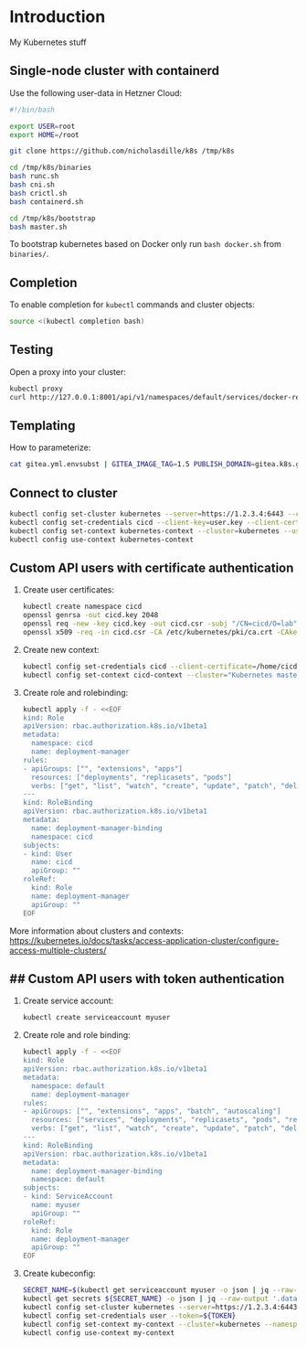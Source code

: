 # Introduction

My Kubernetes stuff

## Single-node cluster with containerd

Use the following user-data in Hetzner Cloud:

```bash
#!/bin/bash

export USER=root
export HOME=/root

git clone https://github.com/nicholasdille/k8s /tmp/k8s

cd /tmp/k8s/binaries
bash runc.sh
bash cni.sh
bash crictl.sh
bash containerd.sh

cd /tmp/k8s/bootstrap
bash master.sh
```

To bootstrap kubernetes based on Docker only run `bash docker.sh` from `binaries/`.

## Completion

To enable completion for `kubectl` commands and cluster objects:

```bash
source <(kubectl completion bash)
```

## Testing

Open a proxy into your cluster:

```bash
kubectl proxy
curl http://127.0.0.1:8001/api/v1/namespaces/default/services/docker-registry-web:web/proxy/home
```

## Templating

How to parameterize:

```bash
cat gitea.yml.envsubst | GITEA_IMAGE_TAG=1.5 PUBLISH_DOMAIN=gitea.k8s.go-nerd.de envsubst
```

## Connect to cluster

```bash
kubectl config set-cluster kubernetes --server=https://1.2.3.4:6443 --certificate-authority=./ca.crt --embed-certs
kubectl config set-credentials cicd --client-key=user.key --client-certificate=user.crt --embed-certs
kubectl config set-context kubernetes-context --cluster=kubernetes --user=cicd --namespace=cicd
kubectl config use-context kubernetes-context
```

## Custom API users with certificate authentication

1. Create user certificates:

    ```bash
    kubectl create namespace cicd
    openssl genrsa -out cicd.key 2048
    openssl req -new -key cicd.key -out cicd.csr -subj "/CN=cicd/O=lab"
    openssl x509 -req -in cicd.csr -CA /etc/kubernetes/pki/ca.crt -CAkey /etc/kubernetes/pki/ca.key -CAcreateserial -out cicd.crt -days 500
    ```

1. Create new context:

    ```bash
    kubectl config set-credentials cicd --client-certificate=/home/cicd/.certs/cicd.crt  --client-key=/home/cicd/.certs/cicd.key
    kubectl config set-context cicd-context --cluster="Kubernetes master" --namespace=cicd --user=cicd
    ```

1. Create role and rolebinding:

    ```bash
    kubectl apply -f - <<EOF
    kind: Role
    apiVersion: rbac.authorization.k8s.io/v1beta1
    metadata:
      namespace: cicd
      name: deployment-manager
    rules:
    - apiGroups: ["", "extensions", "apps"]
      resources: ["deployments", "replicasets", "pods"]
      verbs: ["get", "list", "watch", "create", "update", "patch", "delete"]
    ---
    kind: RoleBinding
    apiVersion: rbac.authorization.k8s.io/v1beta1
    metadata:
      name: deployment-manager-binding
      namespace: cicd
    subjects:
    - kind: User
      name: cicd
      apiGroup: ""
    roleRef:
      kind: Role
      name: deployment-manager
      apiGroup: ""
    EOF
    ```

More information about clusters and contexts: https://kubernetes.io/docs/tasks/access-application-cluster/configure-access-multiple-clusters/

## ## Custom API users with token authentication

1. Create service account:

    ```bash
    kubectl create serviceaccount myuser
    ```

1. Create role and role binding:

    ```bash
    kubectl apply -f - <<EOF
    kind: Role
    apiVersion: rbac.authorization.k8s.io/v1beta1
    metadata:
      namespace: default
      name: deployment-manager
    rules:
    - apiGroups: ["", "extensions", "apps", "batch", "autoscaling"]
      resources: ["services", "deployments", "replicasets", "pods", "replicationcontrollers", "jobs", "cronjobs", "daemonsets", "statefulsets", "horizontalpodautoscalers"]
      verbs: ["get", "list", "watch", "create", "update", "patch", "delete"]
    ---
    kind: RoleBinding
    apiVersion: rbac.authorization.k8s.io/v1beta1
    metadata:
      name: deployment-manager-binding
      namespace: default
    subjects:
    - kind: ServiceAccount
      name: myuser
      apiGroup: ""
    roleRef:
      kind: Role
      name: deployment-manager
      apiGroup: ""
    EOF
    ```

1. Create kubeconfig:

    ```bash
    SECRET_NAME=$(kubectl get serviceaccount myuser -o json | jq --raw-output '.secrets[].name')
    kubectl get secrets ${SECRET_NAME} -o json | jq --raw-output '.data.token' | base64 -d
    kubectl config set-cluster kubernetes --server=https://1.2.3.4:6443 --certificate-authority=./ca.crt --embed-certs
    kubectl config set-credentials user --token=${TOKEN}
    kubectl config set-context my-context --cluster=kubernetes --namespace=default --user=myuser
    kubectl config use-context my-context
    ```
